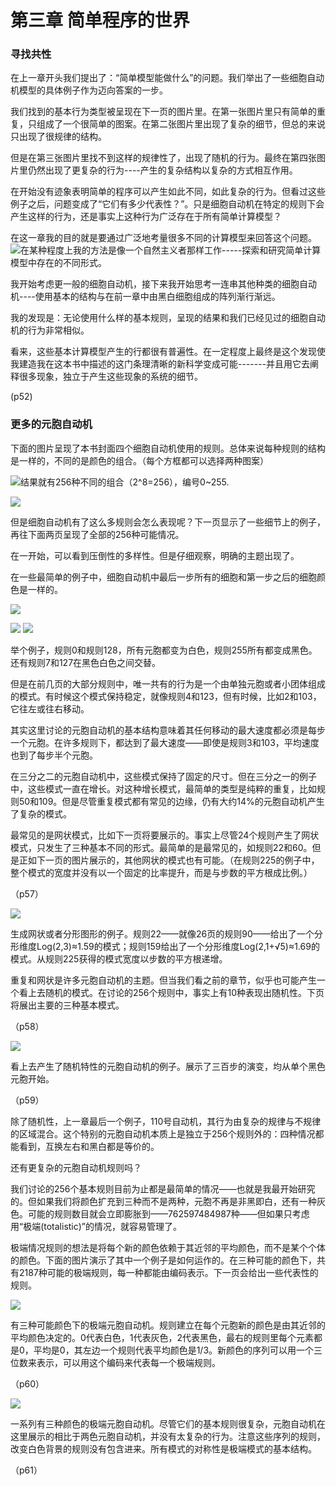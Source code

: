 # 第三章 简单程序的世界

### 寻找共性

在上一章开头我们提出了：“简单模型能做什么”的问题。我们举出了一些细胞自动机模型的具体例子作为迈向答案的一步。

我们找到的基本行为类型被呈现在下一页的图片里。在第一张图片里只有简单的重复，只组成了一个很简单的图案。在第二张图片里出现了复杂的细节，但总的来说只出现了很规律的结构。

但是在第三张图片里找不到这样的规律性了，出现了随机的行为。最终在第四张图片里仍然出现了更复杂的行为----产生的复杂结构以复杂的方式相互作用。

在开始没有迹象表明简单的程序可以产生如此不同，如此复杂的行为。但看过这些例子之后，问题变成了“它们有多少代表性？”。只是细胞自动机在特定的规则下会产生这样的行为，还是事实上这种行为广泛存在于所有简单计算模型？

在这一章我的目的就是要通过广泛地考量很多不同的计算模型来回答这个问题。![](assets/p52.png)在某种程度上我的方法是像一个自然主义者那样工作-----探索和研究简单计算模型中存在的不同形式。


我开始考虑更一般的细胞自动机，接下来我开始思考一连串其他种类的细胞自动机----使用基本的结构与在前一章中由黑白细胞组成的阵列渐行渐远。



我的发现是：无论使用什么样的基本规则，呈现的结果和我们已经见过的细胞自动机的行为非常相似。



看来，这些基本计算模型产生的行都很有普遍性。在一定程度上最终是这个发现使我建造我在这本书中描述的这门条理清晰的新科学变成可能-------并且用它去阐释很多现象，独立于产生这些现象的系统的细节。

\(p52\)



### 更多的元胞自动机

下面的图片呈现了本书封面四个细胞自动机使用的规则。总体来说每种规则的结构是一样的，不同的是颜色的组合。（每个方框都可以选择两种图案）

![](assets/p53.png)结果就有256种不同的组合（2^8=256），编号0~255.

![](assets/p53_2.png)

但是细胞自动机有了这么多规则会怎么表现呢？下一页显示了一些细节上的例子，再往下面两页呈现了全部的256种可能情况。



在一开始，可以看到压倒性的多样性。但是仔细观察，明确的主题出现了。



在一些最简单的例子中，细胞自动机中最后一步所有的细胞和第一步之后的细胞颜色是一样的。



![](assets/p54.jpg)

![](assets/p55.jpg)
![](assets/p56.jpg)

举个例子，规则0和规则128，所有元胞都变为白色，规则255所有都变成黑色。还有规则7和127在黑色白色之间交替。



但是在前几页的大部分规则中，唯一共有的行为是一个由单独元胞或者小团体组成的模式。有时候这个模式保持稳定，就像规则4和123，但有时候，比如2和103，它往左或往右移动。



其实这里讨论的元胞自动机的基本结构意味着其任何移动的最大速度都必须是每步一个元胞。在许多规则下，都达到了最大速度——即使是规则3和103，平均速度也到了每步半个元胞。



在三分之二的元胞自动机中，这些模式保持了固定的尺寸。但在三分之一的例子中，这些模式一直在增长。对这种增长模式，最简单的类型是纯粹的重复，比如规则50和109。但是尽管重复模式都有常见的边缘，仍有大约14%的元胞自动机产生了复杂的模式。



最常见的是网状模式，比如下一页将要展示的。事实上尽管24个规则产生了网状模式，只发生了三种基本不同的形式。最简单的是最常见的，如规则22和60。但是正如下一页的图片展示的，其他网状的模式也有可能。（在规则225的例子中，整个模式的宽度并没有以一个固定的比率提升，而是与步数的平方根成比例。）



（p57）

![](assets/p58.png)

生成网状或者分形图形的例子。规则22——就像26页的规则90——给出了一个分形维度Log\(2,3\)≈1.59的模式；规则159给出了一个分形维度Log\(2,1+√5\)≈1.69的模式。从规则225获得的模式宽度以步数的平方根递增。



重复和网状是许多元胞自动机的主题。但当我们看之前的章节，似乎也可能产生一个看上去随机的模式。在讨论的256个规则中，事实上有10种表现出随机性。下页将展出主要的三种基本模式。



（p58）


![](assets/p59.png)

看上去产生了随机特性的元胞自动机的例子。展示了三百步的演变，均从单个黑色元胞开始。

（p59）



除了随机性，上一章最后一个例子，110号自动机，其行为由复杂的规律与不规律的区域混合。这个特别的元胞自动机本质上是独立于256个规则外的：四种情况都能看到，互换左右和黑白都是等价的。



还有更复杂的元胞自动机规则吗？



我们讨论的256个基本规则目前为止都是最简单的情况——也就是我最开始研究的。但如果我们将颜色扩充到三种而不是两种，元胞不再是非黑即白，还有一种灰色。可能的规则数目就会立即膨胀到——762597484987种——但如果只考虑用“极端\(totalistic\)”的情况，就容易管理了。



极端情况规则的想法是将每个新的颜色依赖于其近邻的平均颜色，而不是某个个体的颜色。下面的图片演示了其中一个例子是如何运作的。在三种可能的颜色下，共有2187种可能的极端规则，每一种都能由编码表示。下一页会给出一些代表性的规则。

![](assets/p60.png)

有三种可能颜色下的极端元胞自动机。规则建立在每个元胞新的颜色是由其近邻的平均颜色决定的。0代表白色，1代表灰色，2代表黑色，最右的规则里每个元素都是0，平均是0，其左边一个规则代表平均颜色是1/3。新颜色的序列可以用一个三位数来表示，可以用这个编码来代表每一个极端规则。



（p60）

![](assets/p61.png)

一系列有三种颜色的极端元胞自动机。尽管它们的基本规则很复杂，元胞自动机在这里展示的相比于两色元胞自动机，并没有太复杂的行为。注意这些序列的规则，改变白色背景的规则没有包含进来。所有模式的对称性是极端模式的基本结构。

（p61）
